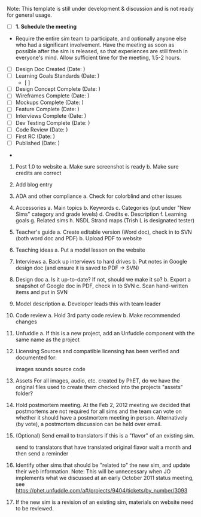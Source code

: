 Note: This template is still under development & discussion and is not ready for general usage.

 - [ ]  **1. Schedule the meeting**
 - Require the entire sim team to participate, and optionally anyone else who had a significant involvement. Have the meeting as soon as possible after the sim is released, so that experiences are still fresh in everyone's mind. Allow sufficient time for the meeting, 1.5-2 hours.

- [ ] Design Doc Created (Date: )
- [ ] Learning Goals Standards (Date: )
  - [ ]
- [ ] Design Concept Complete (Date: )
- [ ] Wireframes Complete (Date: )
- [ ] Mockups Complete (Date: )
- [ ] Feature Complete (Date: )
- [ ] Interviews Complete (Date: )
- [ ] Dev Testing Complete (Date: )
- [ ] Code Review (Date: )
- [ ] First RC (Date: )
- [ ] Published (Date: )
- 
1) Post 1.0 to website
a. Make sure screenshot is ready
b. Make sure credits are correct

2) Add blog entry

3) ADA and other compliance
a. Check for colorblind and other issues

4) Accessories
a. Main topics
b. Keywords
c. Categories (put under "New Sims" category and grade levels)
d. Credits
e. Description
f. Learning goals
g. Related sims
h. NSDL Strand maps (Trish L is designated tester)

5) Teacher's guide
a. Create editable version (Word doc), check in to SVN (both word doc and PDF)
b. Upload PDF to website

6) Teaching ideas
a. Put a model lesson on the website

7) Interviews
a. Back up interviews to hard drives
b. Put notes in Google design doc (and ensure it is saved to PDF -> SVN)

8) Design doc
a. Is it up-to-date? If not, should we make it so?
b. Export a snapshot of Google doc in PDF, check in to SVN
c. Scan hand-written items and put in SVN

9) Model description
a. Developer leads this with team leader

10) Code review
a. Hold 3rd party code review
b. Make recommended changes

11) Unfuddle
a. If this is a new project, add an Unfuddle component with the same name as the project

12) Licensing
Sources and compatible licensing has been verified and documented for:

    images
    sounds
    source code

13) Assets
For all images, audio, etc. created by PhET, do we have the original files used to create them checked into the projects "assets" folder?

14) Hold postmortem meeting.
At the Feb 2, 2012 meeting we decided that postmortems are not required for all sims and the team can vote on whether it should have a postmortem meeting in person. Alternatively (by vote), a postmortem discussion can be held over email.

15) (Optional) Send email to translators if this is a "flavor" of an existing sim.

    send to translators that have translated original flavor
    wait a month and then send a reminder

16) Identify other sims that should be "related to" the new sim, and update their web information.
Note: This will be unnecessary when JO implements what we discussed at an early October 2011 status meeting,
see https://phet.unfuddle.com/a#/projects/9404/tickets/by_number/3093

17) If the new sim is a revision of an existing sim, materials on website need to be reviewed.
